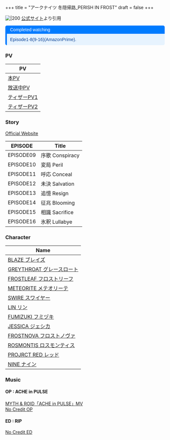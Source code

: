 +++
title = "アークナイツ 冬隠帰路_PERISH IN FROST"
draft = false
+++

![|200](https://webusstatic.yo-star.com/ark_anime_upload/prod/8Nmhjl6O.png)
[公式サイト](https://www.google.com/url?sa=i&url=https%3A%2F%2Farknights-anime.jp%2Fnews%2F8&psig=AOvVaw0bMoxzpNy_Bka2yxnPXxpC&ust=1720684511243000&source=images&cd=vfe&opi=89978449&ved=0CBEQjRxqFwoTCLCJzsT_m4cDFQAAAAAdAAAAABAE)より引用

<div style="margin: 10px 0; border-left: 5px solid #007BFF; border-radius: 5px; overflow: hidden; font-family: Arial, sans-serif;"> <div style="background-color: #007BFF; color: #ffffff; padding: 5px 10px; font-weight: normal; font-size: 14px;"> Completed watching </div> <div style="background-color: #e7f3fe; color: #084298; padding: 10px;"> <p style="margin: 0;">Episode1-8(9-16)(AmazonPrime).</p> </div> </div>


### PV
| PV                                                     |
| ------------------------------------------------------ |
| [本PV](https://www.youtube.com/watch?v=rLEIlBtFYN0)     |
| [放送中PV](https://www.youtube.com/watch?v=QmirGfJnhh8)   |
| [ティザーPV1](https://www.youtube.com/watch?v=YUNpqvpKPO8) |
| [ティザーPV2](https://www.youtube.com/watch?v=naPu0W9WBVE) |

### Story
[Official Website](https://arknights-anime.jp/story)

| EPISODE   | Title         |
| --------- | ------------- |
| EPISODE09 | 序歌 Conspiracy |
| EPISODE10 | 変局 Peril      |
| EPISODE11 | 呼応 Conceal    |
| EPISODE12 | 未決 Salvation  |
| EPISODE13 | 追憶 Resign     |
| EPISODE14 | 征兆 Blooming   |
| EPISODE15 | 相識 Sacrifice  |
| EPISODE16 | 氷釈 Lullabye   |


### Character
| Name                                                                  |
| --------------------------------------------------------------------- |
| [BLAZE ブレイズ](https://arknights-anime.jp/character/Blaze)              |
| [GREYTHROAT グレースロート](https://arknights-anime.jp/character/GreyThroat) |
| [FROSTLEAF フロストリーフ](https://arknights-anime.jp/character/Frostleaf)   |
| [METEORITE メテオリーテ](https://arknights-anime.jp/character/Meteorite)    |
| [SWIRE スワイヤー](https://arknights-anime.jp/character/Swire)             |
| [LIN リン](https://arknights-anime.jp/character/Lin)                    |
| [FUMIZUKI フミヅキ](https://arknights-anime.jp/character/Fumizuki)        |
| [JESSICA ジェシカ](https://arknights-anime.jp/character/Jessica)          |
| [FROSTNOVA フロストノヴァ](https://arknights-anime.jp/character/FrostNova)   |
| [ROSMONTIS ロスモンティス](https://arknights-anime.jp/character/Rosmontis)   |
| [PROJRCT RED レッド](https://arknights-anime.jp/character/Projekt%20Red) |
| [NINE ナイン](https://arknights-anime.jp/character/Nine)                 |

### Music
#### OP : ACHE in PULSE
[MYTH & ROID「ACHE in PULSE」MV](https://youtu.be/lgP560HhOVs)  
[No Credit OP](https://youtu.be/SEpX-8wjqRc?si=zVW2oDshUPhQyQ_E)

#### ED : RIP
[No Credit ED](https://youtu.be/4btSbeB1Ado?si=LPSef69gXtjtzQ_z)

